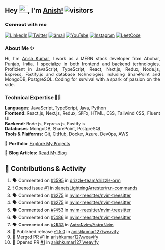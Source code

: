 ## Hey <img src="https://github.com/TheDudeThatCode/TheDudeThatCode/blob/master/Assets/Hi.gif" width="29px" height="25px">, I'm [Anish!](https://github.com/anishkumar127) ![visitors](https://visitor-badge.laobi.icu/badge?page_id=anishkumar127.anishkumar127)

### Connect with me
<!-- Social Media Links -->
[![LinkedIn](https://img.shields.io/badge/LinkedIn-0A66C2?style=for-the-badge&logo=linkedin&logoColor=white)](https://www.linkedin.com/in/anishkumar29/)
[![Twitter](https://img.shields.io/badge/Twitter-1DA1F2?style=for-the-badge&logo=twitter&logoColor=white)](https://twitter.com/anishbishnoixD)
[![Gmail](https://img.shields.io/badge/Gmail-D14836?style=for-the-badge&logo=gmail&logoColor=white)](mailto:anishbishnoi127@gmail.com)
[![YouTube](https://img.shields.io/badge/YouTube-FF0000?style=for-the-badge&logo=youtube&logoColor=white)](https://www.youtube.com/channel/UCWy3HY8xhhCU37FS8t9m9kA)
[![Instagram](https://img.shields.io/badge/Instagram-E4405F?style=for-the-badge&logo=instagram&logoColor=white)](https://www.instagram.com/anishbishnoi29)
[![LeetCode](https://img.shields.io/badge/LeetCode-FFA116?style=for-the-badge&logo=leetcode&logoColor=white)](https://leetcode.com/anishkumar127)


### About Me ✨
<div align="justify" id="anishkumar127">

Hi, I'm [Anish Kumar](https://www.linkedin.com/in/anishkumar29/), I work as a MERN stack developer from Abohar, Punjab, India. I specialize in both frontend and backend technologies. Proficient in JavaScript, TypeScript, React, Next.js, Redux, Node.js, Express, Fastify.js and database technologies including SharePoint and MongoDB, PostgreSQL. Coding for survival with a spark of passion on the side.

### Technical Expertise 👨‍💻

**Languages:** JavaScript, TypeScript, Java, Python  
**Frontend:** React.js, Next.js, Redux, SPFx, HTML, CSS, Tailwind CSS, Fluent UI  
**Backend:** Node.js, Express.js, Fastify.js  
**Databases:** MongoDB, SharePoint, PostgreSQL  
**Tools & Platforms:** Git, GitHub, Docker, Azure, DevOps, AWS

📂 **Portfolio:** [Explore My Projects](https://anishkumar127.github.io/me/projects)  

📝 **Blog Articles:** [Read My Blog](https://anishkumar127.github.io/me/)  

</div>

## 🌟 Contributions & Activity 
<!--START_SECTION:activity-->

1. 🗣 Commented on [#3595](https://github.com/drizzle-team/drizzle-orm/issues/3595#issuecomment-2572344701) in [drizzle-team/drizzle-orm](https://github.com/drizzle-team/drizzle-orm)
2. ❗ Opened issue [#1](https://github.com/planetsLightningArrester/run-commands/issues/1) in [planetsLightningArrester/run-commands](https://github.com/planetsLightningArrester/run-commands)
3. 🗣 Commented on [#6275](https://github.com/nvim-treesitter/nvim-treesitter/issues/6275#issuecomment-2566423653) in [nvim-treesitter/nvim-treesitter](https://github.com/nvim-treesitter/nvim-treesitter)
4. 🗣 Commented on [#6275](https://github.com/nvim-treesitter/nvim-treesitter/issues/6275#issuecomment-2566194615) in [nvim-treesitter/nvim-treesitter](https://github.com/nvim-treesitter/nvim-treesitter)
5. 🗣 Commented on [#7453](https://github.com/nvim-treesitter/nvim-treesitter/issues/7453#issuecomment-2566179625) in [nvim-treesitter/nvim-treesitter](https://github.com/nvim-treesitter/nvim-treesitter)
6. 🗣 Commented on [#7486](https://github.com/nvim-treesitter/nvim-treesitter/issues/7486#issuecomment-2566179241) in [nvim-treesitter/nvim-treesitter](https://github.com/nvim-treesitter/nvim-treesitter)
7. 🗣 Commented on [#2533](https://github.com/AstroNvim/AstroNvim/issues/2533#issuecomment-2564653288) in [AstroNvim/AstroNvim](https://github.com/AstroNvim/AstroNvim)
8. 🚀 Published release [v1.5.0](https://github.com/anishkumar127/weavify/releases/tag/v1.5.0) in [anishkumar127/weavify](https://github.com/anishkumar127/weavify)
9. 🎉 Merged PR [#1](https://github.com/anishkumar127/weavify/pull/1) in [anishkumar127/weavify](https://github.com/anishkumar127/weavify)
10. 💪 Opened PR [#1](https://github.com/anishkumar127/weavify/pull/1) in [anishkumar127/weavify](https://github.com/anishkumar127/weavify)
<!--END_SECTION:activity-->

<!-- ### Holopin Badges

[![@anishkumar127's Holopin board](https://holopin.me/anishkumar127)](https://holopin.io/@anishkumar127) -->
